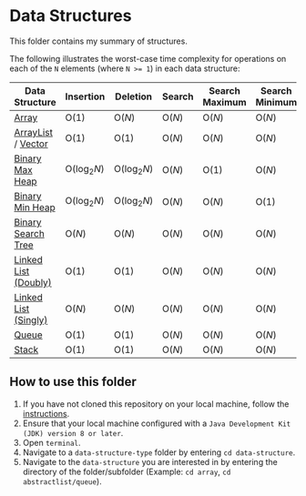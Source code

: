 # Data Structures

This folder contains my summary of structures.

The following illustrates the worst-case time complexity for operations on each of the `N` elements (where `N >= 1`) in each data structure:

Data Structure           | Insertion               | Deletion                | Search                   | Search Maximum            | Search Minimum
------------------------ | ----------------------- | ----------------------- | -----------------------  | -----------------------   | -----------------------
[Array](https://github.com/shumarb/notes-and-code/tree/main/data-structures/array) | O(1) | O(_N_) | O(_N_) | O(_N_) | O(_N_)
[ArrayList](https://github.com/shumarb/notes-and-code/tree/main/data-structures/abstractlist/arraylist) / [Vector](https://github.com/shumarb/notes-and-code/tree/main/data-structures/abstractlist/vector) | O(1) | O(1) | O(_N_) | O(_N_) | O(_N_)
[Binary Max Heap](https://github.com/shumarb/notes-and-code/tree/main/data-structures/tree/binary-max-heap) | O(log<sub>2</sub>_N_) | O(log<sub>2</sub>_N_) | O(_N_) | O(1) | O(_N_)
[Binary Min Heap](https://github.com/shumarb/notes-and-code/tree/main/data-structures/tree/binary-min-heap) | O(log<sub>2</sub>_N_) | O(log<sub>2</sub>_N_) | O(_N_)  | O(_N_) | O(1)
[Binary Search Tree](https://github.com/shumarb/notes-and-code/tree/main/data-structures/tree/binary-search-tree) | O(_N_) | O(_N_) | O(_N_) | O(_N_) | O(_N_)
[Linked List (Doubly)](https://github.com/shumarb/notes-and-code/tree/main/data-structures/abstract-list/linked-list/doubly-linked-list) | O(1) | O(1) | O(_N_) | O(_N_) | O(_N_)
[Linked List (Singly)](https://github.com/shumarb/notes-and-code/tree/main/data-structures/abstract-list/linked-list/singly-linked-list) | O(_N_) | O(_N_) | O(_N_) | O(_N_) | O(_N_)
[Queue](https://github.com/shumarb/notes-and-code/tree/main/data-structures/abstractlist/queue) | O(1) | O(1) | O(_N_) | O(_N_) | O(_N_)   
[Stack](https://github.com/shumarb/notes-and-code/tree/main/data-structures/abstractlist/stack) | O(1) | O(1) | O(_N_) | O(_N_) | O(_N_)

## How to use this folder
1. If you have not cloned this repository on your local machine, follow the [instructions](https://github.com/shumarb/notes-and-code#how-to-use-this-repository).
2. Ensure that your local machine configured with a `Java Development Kit (JDK) version 8 or later`.
3. Open `terminal`.
4. Navigate to a `data-structure-type` folder by entering `cd data-structure`.
5. Navigate to the `data-structure` you are interested in by entering the directory of the folder/subfolder (Example: `cd array`, `cd abstractlist/queue`).
